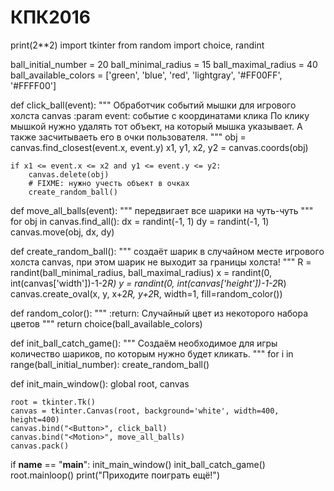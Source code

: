 # КПК2016
print(2**2)
import tkinter
from random import choice, randint

ball_initial_number = 20
ball_minimal_radius = 15
ball_maximal_radius = 40
ball_available_colors = ['green', 'blue', 'red', 'lightgray', '#FF00FF', '#FFFF00']

def click_ball(event):
    """ Обработчик событий мышки для игрового холста canvas
    :param event: событие с координатами клика
    По клику мышкой нужно удалять тот объект, на который мышка указывает.
    А также засчитываеть его в очки пользователя.
    """
    obj = canvas.find_closest(event.x, event.y)
    x1, y1, x2, y2 = canvas.coords(obj)

    if x1 <= event.x <= x2 and y1 <= event.y <= y2:
        canvas.delete(obj)
        # FIXME: нужно учесть объект в очках
        create_random_ball()


def move_all_balls(event):
    """ передвигает все шарики на чуть-чуть
    """
    for obj in canvas.find_all():
        dx = randint(-1, 1)
        dy = randint(-1, 1)
        canvas.move(obj, dx, dy)

def create_random_ball():
    """
    создаёт шарик в случайном месте игрового холста canvas,
     при этом шарик не выходит за границы холста!
    """
    R = randint(ball_minimal_radius, ball_maximal_radius)
    x = randint(0, int(canvas['width'])-1-2*R)
    y = randint(0, int(canvas['height'])-1-2*R)
    canvas.create_oval(x, y, x+2*R, y+2*R, width=1, fill=random_color())


def random_color():
    """
    :return: Случайный цвет из некоторого набора цветов
    """
    return choice(ball_available_colors)


def init_ball_catch_game():
    """
    Создаём необходимое для игры количество шариков, по которым нужно будет кликать.
    """
    for i in range(ball_initial_number):
        create_random_ball()

def init_main_window():
    global root, canvas

    root = tkinter.Tk()
    canvas = tkinter.Canvas(root, background='white', width=400, height=400)
    canvas.bind("<Button>", click_ball)
    canvas.bind("<Motion>", move_all_balls)
    canvas.pack()


if __name__ == "__main__":
    init_main_window()
    init_ball_catch_game()
    root.mainloop()
    print("Приходите поиграть ещё!")
